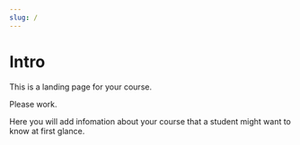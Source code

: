 ```yaml
---
slug: /
---
```


# Intro

This is a landing page for your course.

Please work.

Here you will add infomation about your course that a student might want to know at first glance.
